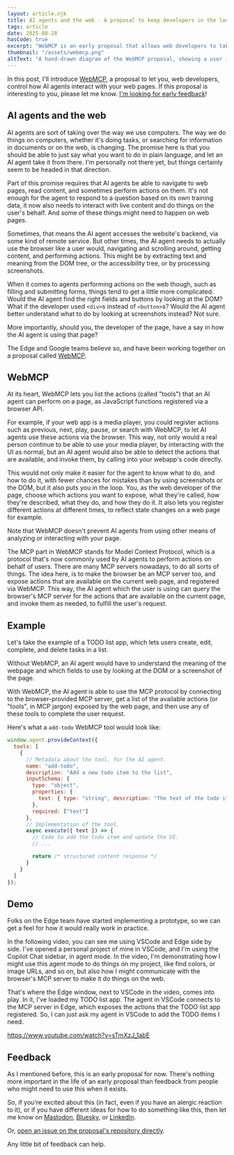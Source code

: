```yaml
---
layout: article.njk
title: AI agents and the web - A proposal to keep developers in the loop
tags: article
date: 2025-08-28
hasCode: true
excerpt: "WebMCP is an early proposal that allows web developers to take control of how AI agents use their web pages on behalf of users. In this post, I'm providing a short introduction of the proposal, together with a demo. I'm also calling for feedback! If this sounds interesting, please read on and let me know what you think."
thumbnail: "/assets/webmcp.png"
altText: "A hand-drawn diagram of the WebMCP proposal, showing a user interacting with a webpage in a browser. The user interacts with the page in two ways. One way is directly, as normal, using the browser UI. The other way is through an an AI agent which communicates with the page by using an embedded MCP server in the browser."
---
```

In this post, I'll introduce [WebMCP](https://github.com/webmachinelearning/webmcp), a proposal to let you, web developers, control how AI agents interact with your web pages. If this proposal is interesting to you, please let me know. [I'm looking for early feedback](#feedback)!

## AI agents and the web

AI agents are sort of taking over the way we use computers. The way we do things on computers, whether it's doing tasks, or searching for information in documents or on the web, is changing. The promise here is that you should be able to just say what you want to do in plain language, and let an AI agent take it from there. I'm personally not there yet, but things certainly seem to be headed in that direction.

Part of this promise requires that AI agents be able to navigate to web pages, read content, and sometimes perform actions on them. It's not enough for the agent to respond to a question based on its own training data, it now also needs to interact with live content and do things on the user's behalf. And some of these things might need to happen on web pages.

Sometimes, that means the AI agent accesses the website's backend, via some kind of remote service. But other times, the AI agent needs to actually use the browser like a user would, navigating and scrolling around, getting content, and performing actions. This might be by extracting text and meaning from the DOM tree, or the accessibility tree, or by processing screenshots.

When it comes to agents performing actions on the web though, such as filling and submitting forms, things tend to get a little more complicated. Would the AI agent find the right fields and buttons by looking at the DOM? What if the developer used `<div>`s instead of `<button>`s? Would the AI agent better understand what to do by looking at screenshots instead? Not sure.

More importantly, should you, the developer of the page, have a say in how the AI agent is using that page?

The Edge and Google teams believe so, and have been working together on a proposal called [WebMCP](https://github.com/webmachinelearning/webmcp).

## WebMCP

At its heart, WebMCP lets you list the actions (called "tools") that an AI agent can perform on a page, as JavaScript functions registered via a browser API.

For example, if your web app is a media player, you could register actions such as previous, next, play, pause, or search with WebMCP, to let AI agents use these actions via the browser. This way, not only would a real person continue to be able to use your media player, by interacting with the UI as normal, but an AI agent would also be able to detect the actions that are available, and invoke them, by calling into your webapp's code directly.

This would not only make it easier for the agent to know what to do, and how to do it, with fewer chances for mistakes than by using screenshots or the DOM, but it also puts you in the loop. You, as the web developer of the page, choose which actions you want to expose, what they're called, how they're described, what they do, and how they do it. It also lets you register different actions at different times, to reflect state changes on a web page for example.

Note that WebMCP doesn't prevent AI agents from using other means of analyzing or interacting with your page.

The MCP part in WebMCP stands for Model Context Protocol, which is a protocol that's now commonly used by AI agents to perform actions on behalf of users. There are many MCP servers nowadays, to do all sorts of things. The idea here, is to make the browser be an MCP server too, and expose actions that are available on the current web page, and registered via WebMCP.
This way, the AI agent which the user is using can query the browser's MCP server for the actions that are available on the current page, and invoke them as needed, to fulfill the user's request.

## Example

Let's take the example of a TODO list app, which lets users create, edit, complete, and delete tasks in a list.

Without WebMCP, an AI agent would have to understand the meaning of the webpage and which fields to use by looking at the DOM or a screenshot of the page.

With WebMCP, the AI agent is able to use the MCP protocol by connecting to the browser-provided MCP server, get a list of the available actions (or "tools", in MCP jargon) exposed by the web page, and then use any of these tools to complete the user request.

Here's what a `add-todo` WebMCP tool would look like:

```javascript
window.agent.provideContext({
  tools: [
    {
      // Metadata about the tool, for the AI agent.
      name: "add-todo",
      description: "Add a new todo item to the list",
      inputSchema: {
        type: "object",
        properties: {
          text: { type: "string", description: "The text of the todo item" }
        },
        required: ["text"]
      },
      // Implementation of the tool.
      async execute({ text }) => {
        // Code to add the todo item and update the UI.
        // ...

        return /* structured content response */
      }
    }
  ]
});
```

## Demo

Folks on the Edge team have started implementing a prototype, so we can get a feel for how it would really work in practice.

In the following video, you can see me using VSCode and Edge side by side. I've opened a personal project of mine in VSCode, and I'm using the Copilot Chat sidebar, in agent mode. In the video, I'm demonstrating how I might use this agent mode to do things on my project, like find colors, or image URLs, and so on, but also how I might communicate with the browser's MCP server to make it do things on the web.

That's where the Edge window, next to VSCode in the video, comes into play. In it, I've loaded my TODO list app. The agent in VSCode connects to the MCP server in Edge, which exposes the actions that the TODO list app registered. So, I can just ask my agent in VSCode to add the TODO items I need.

https://www.youtube.com/watch?v=sTmXzJ_1abE

<div id="feedback"></div>

## Feedback

As I mentioned before, this is an early proposal for now. There's nothing more important in the life of an early proposal than feedback from people who might need to use this when it exists.

So, if you're excited about this (in fact, even if you have an alergic reaction to it), or if you have different ideas for how to do something like this, then let me know on [Mastodon](https://mas.to/@patrickbrosset), [Bluesky](https://bsky.app/profile/patrickbrosset.com), or [LinkedIn](https://www.linkedin.com/in/patrickbrosset/).

Or, [open an issue on the proposal's repository directly](https://github.com/webmachinelearning/webmcp/issues).

Any little bit of feedback can help.
